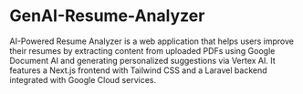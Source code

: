 # GenAI-Resume-Analyzer
AI-Powered Resume Analyzer is a web application that helps users improve their resumes by extracting content from uploaded PDFs using Google Document AI and generating personalized suggestions via Vertex AI. It features a Next.js frontend with Tailwind CSS and a Laravel backend integrated with Google Cloud services.
